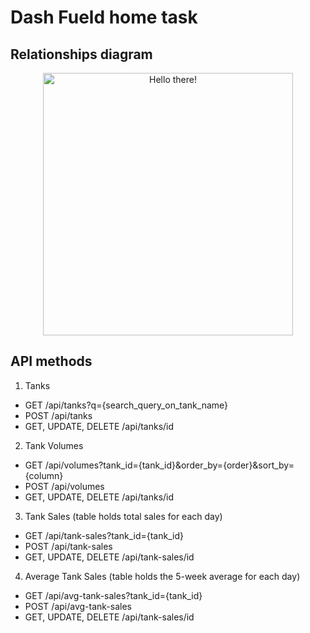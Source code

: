 # Dash Fueld home task

## Relationships diagram

<p align="center"><img src="https://i.ibb.co/KhJzPH3/Untitled-drawio.png" alt="Hello there!" width=400 height=420></p>


## API methods

1) Tanks
- GET /api/tanks?q={search_query_on_tank_name}
- POST /api/tanks
- GET, UPDATE, DELETE /api/tanks/id 
2) Tank Volumes
- GET /api/volumes?tank_id={tank_id}&order_by={order}&sort_by={column}
- POST /api/volumes
- GET, UPDATE, DELETE /api/tanks/id 
3) Tank Sales (table holds total sales for each day)
- GET /api/tank-sales?tank_id={tank_id}
- POST /api/tank-sales
- GET, UPDATE, DELETE /api/tank-sales/id 
4) Average Tank Sales (table holds the 5-week average for each day)
- GET /api/avg-tank-sales?tank_id={tank_id}
- POST /api/avg-tank-sales
- GET, UPDATE, DELETE /api/tank-sales/id 
